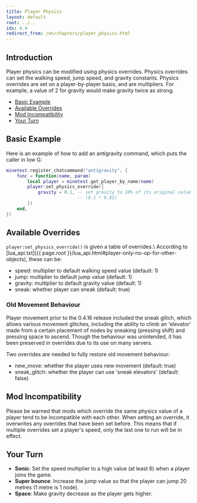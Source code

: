 ```yaml
---
title: Player Physics
layout: default
root: ../..
idx: 4.4
redirect_from: /en/chapters/player_physics.html
---
```


## Introduction

Player physics can be modified using physics overrides.
Physics overrides can set the walking speed, jump speed,
and gravity constants.
Physics overrides are set on a player-by-player basis,
and are multipliers.
For example, a value of 2 for gravity would make gravity twice as strong.

* [Basic Example](#basic_example)
* [Available Overrides](#available_overrides)
* [Mod Incompatibility](#mod_incompatibility)
* [Your Turn](#your_turn)

## Basic Example

Here is an example of how to add an antigravity command, which
puts the caller in low G:

```lua
minetest.register_chatcommand("antigravity", {
    func = function(name, param)
        local player = minetest.get_player_by_name(name)
        player:set_physics_override({
            gravity = 0.1, -- set gravity to 10% of its original value
                           -- (0.1 * 9.81)
        })
    end,
})
```

## Available Overrides

`player:set_physics_override()` is given a table of overrides.\\
According to [lua_api.txt]({{ page.root }}/lua_api.html#player-only-no-op-for-other-objects),
these can be:

* speed: multiplier to default walking speed value (default: 1)
* jump: multiplier to default jump value (default: 1)
* gravity: multiplier to default gravity value (default: 1)
* sneak: whether player can sneak (default: true)

### Old Movement Behaviour

Player movement prior to the 0.4.16 release included the sneak glitch, which
allows various movement glitches, including the ability
to climb an 'elevator' made from a certain placement of nodes by sneaking
(pressing shift) and pressing space to ascend. Though the behaviour was
unintended, it has been preserved in overrides due to its use on many servers.

Two overrides are needed to fully restore old movement behaviour:

* new_move: whether the player uses new movement (default: true)
* sneak_glitch: whether the player can use 'sneak elevators' (default: false)

## Mod Incompatibility

Please be warned that mods which override the same physics value of a player tend
to be incompatible with each other. When setting an override, it overwrites
any overrides that have been set before. This means that if multiple overrides set a
player's speed, only the last one to run will be in effect.

## Your Turn

* **Sonic**: Set the speed multiplier to a high value (at least 6) when a player joins the game.
* **Super bounce**: Increase the jump value so that the player can jump 20 metres (1 metre is 1 node).
* **Space**: Make gravity decrease as the player gets higher.
